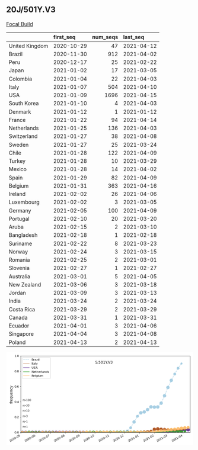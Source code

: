 

## 20J/501Y.V3
[Focal Build](https://nextstrain.org/groups/neherlab/ncov/S.501Y.V3?c=gt-S_501)

|                | first_seq   |   num_seqs | last_seq   |
|:---------------|:------------|-----------:|:-----------|
| United Kingdom | 2020-10-29  |         47 | 2021-04-12 |
| Brazil         | 2020-11-30  |        912 | 2021-04-02 |
| Peru           | 2020-12-17  |         25 | 2021-02-22 |
| Japan          | 2021-01-02  |         17 | 2021-03-05 |
| Colombia       | 2021-01-04  |         22 | 2021-04-03 |
| Italy          | 2021-01-07  |        504 | 2021-04-10 |
| USA            | 2021-01-09  |       1696 | 2021-04-15 |
| South Korea    | 2021-01-10  |          4 | 2021-04-03 |
| Denmark        | 2021-01-12  |          1 | 2021-01-12 |
| France         | 2021-01-22  |         94 | 2021-04-14 |
| Netherlands    | 2021-01-25  |        136 | 2021-04-03 |
| Switzerland    | 2021-01-27  |         38 | 2021-04-08 |
| Sweden         | 2021-01-27  |         25 | 2021-03-24 |
| Chile          | 2021-01-28  |        122 | 2021-04-09 |
| Turkey         | 2021-01-28  |         10 | 2021-03-29 |
| Mexico         | 2021-01-28  |         14 | 2021-04-02 |
| Spain          | 2021-01-29  |         82 | 2021-04-09 |
| Belgium        | 2021-01-31  |        363 | 2021-04-16 |
| Ireland        | 2021-02-02  |         26 | 2021-04-06 |
| Luxembourg     | 2021-02-02  |          3 | 2021-03-05 |
| Germany        | 2021-02-05  |        100 | 2021-04-09 |
| Portugal       | 2021-02-10  |         20 | 2021-03-20 |
| Aruba          | 2021-02-15  |          2 | 2021-03-10 |
| Bangladesh     | 2021-02-18  |          1 | 2021-02-18 |
| Suriname       | 2021-02-22  |          8 | 2021-03-23 |
| Norway         | 2021-02-24  |          3 | 2021-03-15 |
| Romania        | 2021-02-25  |          2 | 2021-03-01 |
| Slovenia       | 2021-02-27  |          1 | 2021-02-27 |
| Australia      | 2021-03-01  |          5 | 2021-04-05 |
| New Zealand    | 2021-03-06  |          3 | 2021-03-18 |
| Jordan         | 2021-03-09  |          3 | 2021-03-13 |
| India          | 2021-03-24  |          2 | 2021-03-24 |
| Costa Rica     | 2021-03-29  |          2 | 2021-03-29 |
| Canada         | 2021-03-31  |          1 | 2021-03-31 |
| Ecuador        | 2021-04-01  |          3 | 2021-04-06 |
| Singapore      | 2021-04-04  |          3 | 2021-04-08 |
| Poland         | 2021-04-13  |          2 | 2021-04-13 |

![Overall trends S.501Y.V3](/overall_trends_figures/overall_trends_S.501Y.V3.png)